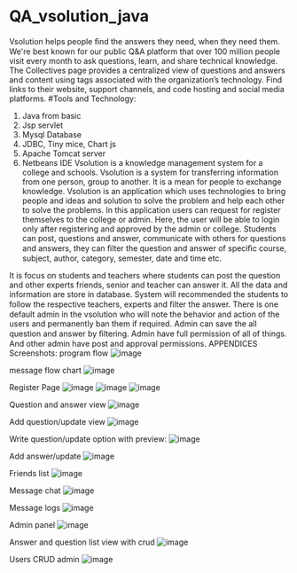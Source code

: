 # QA_vsolution_java
Vsolution helps people ﬁnd the answers they need, when they need them. We're best known for our public Q&A platform that over 100 million people visit every month to ask questions, learn, and share technical knowledge. The Collectives page provides a centralized view of questions and answers and content using tags associated with the organization’s technology. Find links to their website, support channels, and code hosting and social media platforms.
#Tools and Technology:
1. Java from basic
2. Jsp servlet
3. Mysql Database
4. JDBC, Tiny mice, Chart js
5. Apache Tomcat server
6. Netbeans IDE
Vsolution is a knowledge management system for a college and schools. Vsolution is a system for transferring information from one person, group to another. It is a mean for people to exchange knowledge. Vsolution is an application which uses technologies to bring people and ideas and solution to solve the problem and help each other to solve the problems. In this application users can request for register themselves to the college or admin. Here, the user will be able to login only after registering and approved by the admin or college. Students can post, questions and answer, communicate with others for questions and answers, they can ﬁlter the question and answer of speciﬁc course, subject, author, category, semester, date and time etc.

It is focus on students and teachers where students can post the question and other experts friends, senior and teacher can answer it. All the data and information are store in database. System will recommended the students to follow the respective teachers, experts and ﬁlter the answer.
There is one default admin in the vsolution who will note the behavior and action of the users and permanently ban them if required. Admin can save the all question and answer by ﬁltering. Admin have full permission of all of things. And other admin have post and approval permissions.
APPENDICES
Screenshots:
program flow
![image](https://user-images.githubusercontent.com/84068736/190058393-80979c9f-ec3b-422c-a0a3-a67ef32c9668.png)

message flow chart
![image](https://user-images.githubusercontent.com/84068736/190058367-5cebe34e-fabd-4630-b4de-7e6def2ce135.png)

Register Page
![image](https://user-images.githubusercontent.com/84068736/190058108-4d05f565-f3a9-4aa0-ae40-093c16b6ce76.png)
![image](https://user-images.githubusercontent.com/84068736/190058138-1dc73b94-dfc2-4acc-92bc-cf52bcb5aefa.png)
![image](https://user-images.githubusercontent.com/84068736/190058153-42459220-6669-4817-ac25-3357d6325b9a.png)

Question and answer view
![image](https://user-images.githubusercontent.com/84068736/190058164-5f35d3a3-5ed0-48b6-936a-385295563fe5.png)

Add question/update view
![image](https://user-images.githubusercontent.com/84068736/190058180-800039e3-0f1b-4007-99a5-6a8ed5505d5c.png)

Write question/update option with preview:
![image](https://user-images.githubusercontent.com/84068736/190058192-f27db880-538d-4e4f-9cdf-1219e770a9b3.png)

Add answer/update
![image](https://user-images.githubusercontent.com/84068736/190058211-d799e0d0-cb8d-42e2-811d-519882f34b1a.png)

Friends list
![image](https://user-images.githubusercontent.com/84068736/190058221-bc3b9229-4d13-403e-948e-7fe5da4c6ea5.png)

Message chat
![image](https://user-images.githubusercontent.com/84068736/190058243-75077d67-7514-4e55-9eb9-81a37540c321.png)

Message logs
![image](https://user-images.githubusercontent.com/84068736/190058251-fc5a4e2f-2040-418e-886b-e4d341dfe061.png)

Admin panel
![image](https://user-images.githubusercontent.com/84068736/190058260-7a4ef391-41d0-4d79-8116-01f09026f387.png)

Answer and question list view with crud
![image](https://user-images.githubusercontent.com/84068736/190058274-48b66f68-b867-42ec-9dcc-bc9822779e75.png)

Users CRUD admin
![image](https://user-images.githubusercontent.com/84068736/190058291-bcc1d277-b6a3-439c-9c01-d07df896bb04.png)

